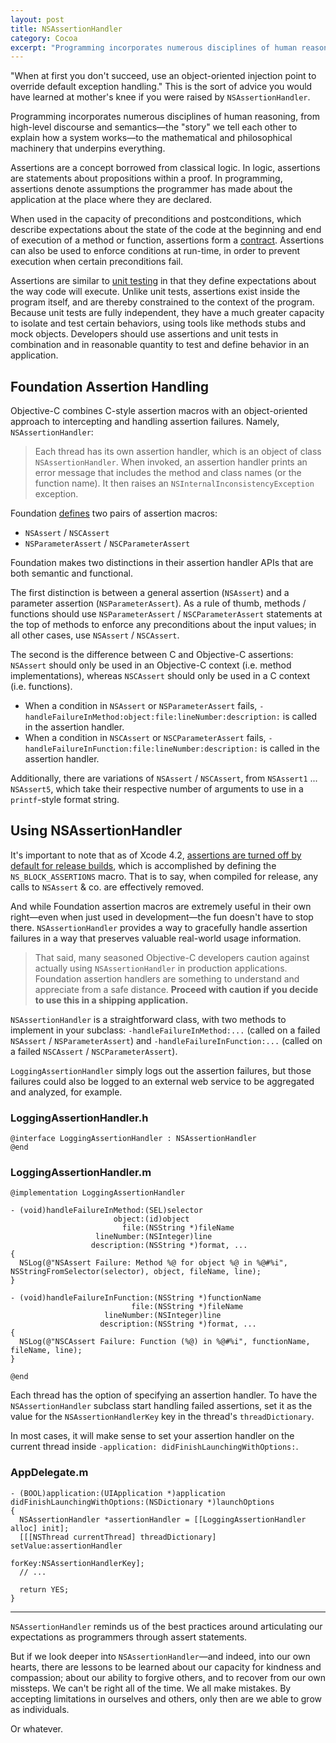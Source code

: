 ```yaml
---
layout: post
title: NSAssertionHandler
category: Cocoa
excerpt: "Programming incorporates numerous disciplines of human reasoning, from high-level discourse and semantics—the story we tell each other to explain how a system works—to the mathematical and philosophical machinery that underpins everything."
---
```


"When at first you don't succeed, use an object-oriented injection point to override default exception handling." This is the sort of advice you would have learned at mother's knee if you were raised by `NSAssertionHandler`.

Programming incorporates numerous disciplines of human reasoning, from high-level discourse and semantics—the "story" we tell each other to explain how a system works—to the mathematical and philosophical machinery that underpins everything.

Assertions are a concept borrowed from classical logic. In logic, assertions are statements about propositions within a proof. In programming, assertions denote assumptions the programmer has made about the application at the place where they are declared.

When used in the capacity of preconditions and postconditions, which describe expectations about the state of the code at the beginning and end of execution of a method or function, assertions form a [contract](http://en.wikipedia.org/wiki/Design_by_contract). Assertions can also be used to enforce conditions at run-time, in order to prevent execution when certain preconditions fail.

Assertions are similar to [unit testing](http://en.wikipedia.org/wiki/Unit_testing) in that they define expectations about the way code will execute. Unlike unit tests, assertions exist inside the program itself, and are thereby constrained to the context of the program. Because unit tests are fully independent, they have a much greater capacity to isolate and test certain behaviors, using tools like methods stubs and mock objects. Developers should use assertions and unit tests in combination and in reasonable quantity to test and define behavior in an application.

## Foundation Assertion Handling

Objective-C combines C-style assertion macros with an object-oriented approach to intercepting and handling assertion failures. Namely, `NSAssertionHandler`:

> Each thread has its own assertion handler, which is an object of class `NSAssertionHandler`. When invoked, an assertion handler prints an error message that includes the method and class names (or the function name). It then raises an `NSInternalInconsistencyException` exception.

Foundation [defines](https://gist.github.com/mattt/5031388#file-nsassertionhandler-m-L50-L56) two pairs of assertion macros:

- `NSAssert` / `NSCAssert`
- `NSParameterAssert` / `NSCParameterAssert`

Foundation makes two distinctions in their assertion handler APIs that are both semantic and functional.

The first distinction is between a general assertion (`NSAssert`) and a parameter assertion (`NSParameterAssert`). As a rule of thumb, methods / functions should use `NSParameterAssert` / `NSCParameterAssert` statements at the top of methods to enforce any preconditions about the input values; in all other cases, use `NSAssert` / `NSCAssert`.

The second is the difference between C and Objective-C assertions: `NSAssert` should only be used in an Objective-C context (i.e. method implementations), whereas `NSCAssert` should only be used in a C context (i.e. functions).

- When a condition in `NSAssert` or `NSParameterAssert` fails, `-handleFailureInMethod:object:file:lineNumber:description:` is called in the assertion handler.
- When a condition in `NSCAssert` or `NSCParameterAssert` fails, `-handleFailureInFunction:file:lineNumber:description:` is called in the assertion handler.

Additionally, there are variations of `NSAssert` / `NSCAssert`, from `NSAssert1` ... `NSAssert5`, which take their respective number of arguments to use in a `printf`-style format string.

## Using NSAssertionHandler

It's important to note that as of Xcode 4.2, [assertions are turned off by default for release builds](http://stackoverflow.com/questions/6445222/ns-block-assertions-in-objective-c), which is accomplished by defining the `NS_BLOCK_ASSERTIONS` macro. That is to say, when compiled for release, any calls to `NSAssert` & co. are effectively removed.

And while Foundation assertion macros are extremely useful in their own right—even when just used in development—the fun doesn't have to stop there. `NSAssertionHandler` provides a way to gracefully handle assertion failures in a way that preserves valuable real-world usage information.

> That said, many seasoned Objective-C developers caution against actually using `NSAssertionHandler` in production applications. Foundation assertion handlers are something to understand and appreciate from a safe distance. **Proceed with caution if you decide to use this in a shipping application.**

`NSAssertionHandler` is a straightforward class, with two methods to implement in your subclass: `-handleFailureInMethod:...` (called on a failed `NSAssert` / `NSParameterAssert`) and `-handleFailureInFunction:...` (called on a failed `NSCAssert` / `NSCParameterAssert`).

`LoggingAssertionHandler` simply logs out the assertion failures, but those failures could also be logged to an external web service to be aggregated and analyzed, for example.

### LoggingAssertionHandler.h

~~~{objective-c}
@interface LoggingAssertionHandler : NSAssertionHandler
@end
~~~

### LoggingAssertionHandler.m

~~~{objective-c}
@implementation LoggingAssertionHandler

- (void)handleFailureInMethod:(SEL)selector
                       object:(id)object
                         file:(NSString *)fileName
                   lineNumber:(NSInteger)line
                  description:(NSString *)format, ...
{
  NSLog(@"NSAssert Failure: Method %@ for object %@ in %@#%i", NSStringFromSelector(selector), object, fileName, line);
}

- (void)handleFailureInFunction:(NSString *)functionName
                           file:(NSString *)fileName
                     lineNumber:(NSInteger)line
                    description:(NSString *)format, ...
{
  NSLog(@"NSCAssert Failure: Function (%@) in %@#%i", functionName, fileName, line);
}

@end
~~~

Each thread has the option of specifying an assertion handler. To have the `NSAssertionHandler` subclass start handling failed assertions, set it as the value for the `NSAssertionHandlerKey` key in the thread's `threadDictionary`.

In most cases, it will make sense to set your assertion handler on the current thread inside `-application:
didFinishLaunchingWithOptions:`.

### AppDelegate.m

~~~{objective-c}
- (BOOL)application:(UIApplication *)application
didFinishLaunchingWithOptions:(NSDictionary *)launchOptions
{
  NSAssertionHandler *assertionHandler = [[LoggingAssertionHandler alloc] init];
  [[[NSThread currentThread] threadDictionary] setValue:assertionHandler
                                                 forKey:NSAssertionHandlerKey];
  // ...

  return YES;
}
~~~

---

`NSAssertionHandler` reminds us of the best practices around articulating our expectations as programmers through assert statements.

But if we look deeper into `NSAssertionHandler`—and indeed, into our own hearts, there are lessons to be learned about our capacity for kindness and compassion; about our ability to forgive others, and to recover from our own missteps. We can't be right all of the time. We all make mistakes. By accepting limitations in ourselves and others, only then are we able to grow as individuals.

Or whatever.
